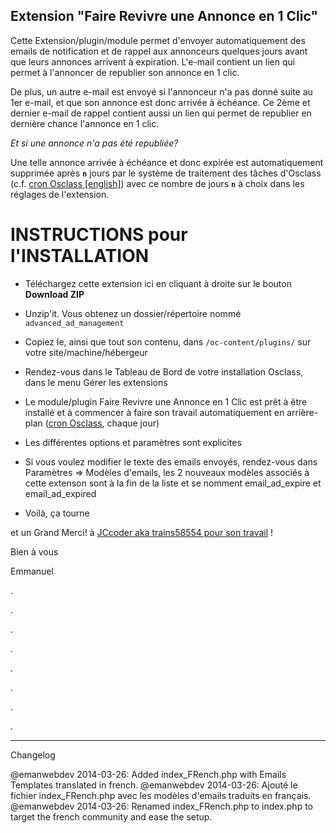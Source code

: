 Extension "Faire Revivre une Annonce en 1 Clic"
----------------------------------------------

Cette Extension/plugin/module permet d'envoyer automatiquement des emails de notification et de rappel aux annonceurs quelques jours avant que leurs annonces arrivent à expiration. L'e-mail contient un lien qui permet à l'annoncer de republier son annonce en 1 clic. 

De plus, un autre e-mail est envoyé si l'annonceur n'a pas donné suite au 1er e-mail, et que son annonce est donc arrivée à échéance. Ce 2ème et dernier e-mail de rappel contient aussi un lien qui permet de republier en dernière chance l'annonce en 1 clic. 

_Et si une annonce n'a pas été republiée?_ 

Une telle annonce arrivée à échéance et donc expirée est automatiquement supprimée après **`n`** jours 
par le système de traitement des tâches d'Osclass (c.f. [cron Osclass [english]](http://doc.osclass.org/Cron)) 
avec ce nombre de jours **`n`** à choix dans les réglages de l'extension.


INSTRUCTIONS pour l'INSTALLATION
================================

+ Téléchargez cette extension ici en cliquant à droite sur le bouton **Download ZIP**

+ Unzip'it. Vous obtenez un dossier/répertoire nommé `advanced_ad_management`

+ Copiez le, ainsi que tout son contenu, dans `/oc-content/plugins/` sur votre site/machine/hébergeur

+ Rendez-vous dans le Tableau de Bord de votre installation Osclass, dans le menu Gérer les extensions

+ Le module/plugin Faire Revivre une Annonce en 1 Clic est prêt à être installé et à commencer à faire son travail 
automatiquement en arrière-plan ([cron Osclass](http://doc.osclass.org/Cron), chaque jour)

+ Les différentes options et paramètres sont explicites

+ Si vous voulez modifier le texte des emails envoyés, rendez-vous dans Paramètres => Modèles d'emails, les 2 nouveaux modèles associés à cette extenson sont à la fin de la liste et se nomment email_ad_expire et email_ad_expired

+ Voilà, ça tourne


et un Grand Merci! à [JCcoder aka trains58554 pour son travail](https://github.com/emanwebdev/Advanced-Ad-Management/commits/fr_FR) !


Bien à vous

Emmanuel


.

.

.

.

.

.

.

.

----

Changelog

@emanwebdev 2014-03-26: Added index_FRench.php with Emails Templates translated in french.
@emanwebdev 2014-03-26: Ajouté le fichier index_FRench.php avec les modèles d'emails traduits en français.
@emanwebdev 2014-03-26: Renamed index_FRench.php to index.php to target the french community and ease the setup.

